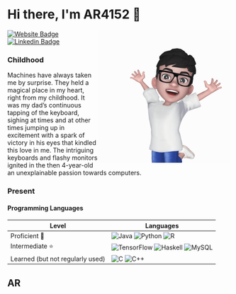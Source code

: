 # Hi there, I'm AR4152 👋

<img src="assests/ME.jpg" width="300" align=right>

[![Website Badge](https://img.shields.io/badge/website-000000?style=for-the-badge&logo=About.me&logoColor=white)](https://www.arjunraj.com/)
[![Linkedin Badge](https://img.shields.io/badge/LinkedIn-0077B5?style=for-the-badge&logo=linkedin&logoColor=white)](https://www.linkedin.com/in/ar4152)


### Childhood

Machines have always taken me by surprise. They held a magical place in my heart, right from my childhood. It was my dad’s continuous tapping of the keyboard, sighing at times and at other times jumping up in excitement with a spark of victory in his eyes that kindled this love in me. The intriguing keyboards and flashy monitors ignited in the then 4-year-old an unexplainable passion towards computers.



### Present

#### Programming Languages

| Level | Languages |
| -- | -- |
| Proficient :star2: | ![Java](https://img.shields.io/badge/java-%23ED8B00.svg?style=for-the-badge&logo=java&logoColor=white) ![Python](https://img.shields.io/badge/python-3670A0?style=for-the-badge&logo=python&logoColor=ffdd54) ![R](https://img.shields.io/badge/r-%23276DC3.svg?style=for-the-badge&logo=r&logoColor=white) |
| Intermediate :star: | ![TensorFlow](https://img.shields.io/badge/TensorFlow-%23FF6F00.svg?style=for-the-badge&logo=TensorFlow&logoColor=white) ![Haskell](https://img.shields.io/badge/Haskell-5e5086?style=for-the-badge&logo=haskell&logoColor=white) ![MySQL](https://img.shields.io/badge/mysql-%2300f.svg?style=for-the-badge&logo=mysql&logoColor=white) |
| Learned (but not regularly used) | ![C](https://img.shields.io/badge/c-%2300599C.svg?style=for-the-badge&logo=c&logoColor=white) ![C++](https://img.shields.io/badge/c++-%2300599C.svg?style=for-the-badge&logo=c%2B%2B&logoColor=white) |


<!--
**AR4152/AR4152** is a ✨ _special_ ✨ repository because its `README.md` (this file) appears on your GitHub profile.

Here are some ideas to get you started:

- 🔭 I’m currently working on ...
- 🌱 I’m currently learning ...
- 👯 I’m looking to collaborate on ...
- 🤔 I’m looking for help with ...
- 💬 Ask me about ...
- 📫 How to reach me: ...
- 😄 Pronouns: ...
- ⚡ Fun fact: ...
-->

## AR
